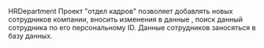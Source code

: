 HRDepartment
Проект "отдел кадров" позволяет добавлять новых сотрудников компании, вносить изменения в данные , поиск данный сотрудника по его персональному ID.
Данные сотрудников заносяться в базу данных.
